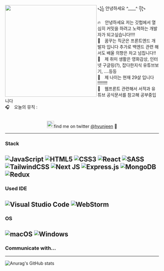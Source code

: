 <div align='center'>
    <img align="left" width="300" src="https://i.postimg.cc/jSbsYbgK/octocat-1607474030530.png">    
    <div align='left'>꧁ 안녕하세요 ^____^ ꧂<br><br>
  🔥　안녕하세요 저는 깃헙에서 열심히 커밋을 하려고 노력하는 개발자가 되고싶습니다!!!! <br> 
  🌁　꿈꾸는 직군은 프론트엔드 개발자 입니다 추가로 백엔드 관련 해서도 배울 의향은 차고 넘칩니다!! <br>
  🏓　제 취미 생활은 영화감상, 인터넷 구글링(?), 잡다한지식 유튜브보기, ....등등 <br>
  👦　제 나이는 현재 29살 입니다 !!!!!!!!<br>
  📖　웹프론트 관련해서 서적과 유튜브 공식문서를 참고해 공부중입니다  <br>
  🎧　오늘의 뮤직 : <br><br>
    <img src='https://spotify-github-profile.vercel.app/api/view?uid=31tselfsk7b6xfyl7jxy6w3lbh3q&cover_image=true&theme=novatorem&show_offline=false&background_color=121212&bar_color=53b14f&bar_color_cover=true' alt=''spotify/>
    </div>
    
<img src="https://img.icons8.com/color/2x/twitter.png" width="23">find me on twitter [@hyunjeen]() 💭
</div>
    
----
### Stack 
![JavaScript](https://img.shields.io/badge/javascript-%23323330.svg?style=for-the-badge&logo=javascript&logoColor=%23F7DF1E)
![HTML5](https://img.shields.io/badge/html5-%23E34F26.svg?style=for-the-badge&logo=html5&logoColor=white)
![CSS3](https://img.shields.io/badge/css3-%231572B6.svg?style=for-the-badge&logo=css3&logoColor=white)
![React](https://img.shields.io/badge/react-%2320232a.svg?style=for-the-badge&logo=react&logoColor=%2361DAFB)
![SASS](https://img.shields.io/badge/SASS-hotpink.svg?style=for-the-badge&logo=SASS&logoColor=white)
![TailwindCSS](https://img.shields.io/badge/tailwindcss-%2338B2AC.svg?style=for-the-badge&logo=tailwind-css&logoColor=white)
![Next JS](https://img.shields.io/badge/Next-black?style=for-the-badge&logo=next.js&logoColor=white)
![Express.js](https://img.shields.io/badge/express.js-%23404d59.svg?style=for-the-badge&logo=express&logoColor=%2361DAFB)
![MongoDB](https://img.shields.io/badge/MongoDB-%234ea94b.svg?style=for-the-badge&logo=mongodb&logoColor=white)
![Redux](https://img.shields.io/badge/redux-%23593d88.svg?style=for-the-badge&logo=redux&logoColor=white)
----

### Used IDE 
![Visual Studio Code](https://img.shields.io/badge/Visual%20Studio%20Code-0078d7.svg?style=for-the-badge&logo=visual-studio-code&logoColor=white)
![WebStorm](https://img.shields.io/badge/webstorm-143?style=for-the-badge&logo=webstorm&logoColor=white&color=black)
----
### OS
![macOS](https://img.shields.io/badge/mac%20os-000000?style=for-the-badge&logo=macos&logoColor=F0F0F0)
![Windows](https://img.shields.io/badge/Windows-0078D6?style=for-the-badge&logo=windows&logoColor=white)
----



### Communicate with... 

----

![Anurag's GitHub stats](https://github-readme-stats.vercel.app/api?username=hyunjeen&&show_icons=true&theme=default)
